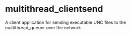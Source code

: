 # multithread_clientsend
A client application for sending executable UNC files to the multithread_queuer over the network
